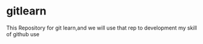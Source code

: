 # gitlearn
This Repository for git learn,and we will use that rep to development my skill of github use
